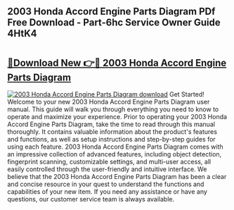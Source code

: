 ## 2003 Honda Accord Engine Parts Diagram PDf Free Download - Part-6hc Service Owner Guide 4HtK4

# <h2><a href="http://dfpvi0l.blite.top/?on=2003+Honda+Accord+Engine+Parts+Diagram">🔗Download New 👉🔴 2003 Honda Accord Engine Parts Diagram</a></h2>

[![2003 Honda Accord Engine Parts Diagram download](https://i.imgur.com/lujVjoI.png)](http://dfpvi0l.blite.top/?on=2003+Honda+Accord+Engine+Parts+Diagram)
Get Started! Welcome to your new 2003 Honda Accord Engine Parts Diagram user manual. This guide will walk you through everything you need to know to operate and maximize your experience. Prior to operating your 2003 Honda Accord Engine Parts Diagram, take the time to read through this manual thoroughly. It contains valuable information about the product's features and functions, as well as setup instructions and step-by-step guides for using each feature. 2003 Honda Accord Engine Parts Diagram comes with an impressive collection of advanced features, including object detection, fingerprint scanning, customizable settings, and multi-user access, all easily controlled through the user-friendly and intuitive interface. We believe that the 2003 Honda Accord Engine Parts Diagram has been a clear and concise resource in your quest to understand the functions and capabilities of your new item. If you need any assistance or have any questions, our customer service team is always available.
